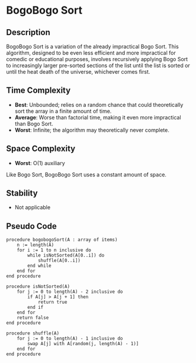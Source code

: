 # BogoBogo Sort

## Description

BogoBogo Sort is a variation of the already impractical Bogo Sort. This algorithm, designed to be even less efficient and more impractical for comedic or educational purposes, involves recursively applying Bogo Sort to increasingly larger pre-sorted sections of the list until the list is sorted or until the heat death of the universe, whichever comes first.

## Time Complexity

- **Best**: Unbounded; relies on a random chance that could theoretically sort the array in a finite amount of time.
- **Average**: Worse than factorial time, making it even more impractical than Bogo Sort.
- **Worst**: Infinite; the algorithm may theoretically never complete.

## Space Complexity

- **Worst**: O(1) auxiliary

Like Bogo Sort, BogoBogo Sort uses a constant amount of space.

## Stability

- Not applicable

## Pseudo Code

```plaintext
procedure bogobogoSort(A : array of items)
    n := length(A)
    for i := 1 to n inclusive do
        while isNotSorted(A[0..i]) do
            shuffle(A[0..i])
        end while
    end for
end procedure

procedure isNotSorted(A)
    for j := 0 to length(A) - 2 inclusive do
        if A[j] > A[j + 1] then
            return true
        end if
    end for
    return false
end procedure

procedure shuffle(A)
    for j := 0 to length(A) - 1 inclusive do
        swap A[j] with A[random(j, length(A) - 1)]
    end for
end procedure
```
